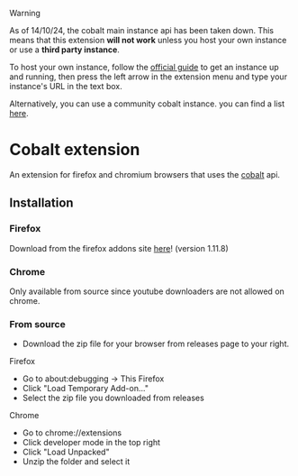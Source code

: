 > [!WARNING]
> As of 14/10/24, the cobalt main instance api has been taken down. This means that this extension **will not work** unless you host your own instance or use a **third party instance**.
>
> To host your own instance, follow the [official guide](https://github.com/imputnet/cobalt/blob/main/docs/run-an-instance.md) to get an instance up and running, then press the left arrow in the extension menu and type your instance's URL in the text box.
>
> Alternatively, you can use a community cobalt instance. you can find a list [here](https://instances.hyper.lol/).

# Cobalt extension
An extension for firefox and chromium browsers that uses the [cobalt](https://cobalt.tools/) api.

## Installation

### Firefox
Download from the firefox addons site [here](https://addons.mozilla.org/en-GB/firefox/addon/cobaltextension/)! (version 1.11.8)

### Chrome
Only available from source since youtube downloaders are not allowed on chrome.

### From source
- Download the zip file for your browser from releases page to your right.

Firefox
- Go to about:debugging -> This Firefox
- Click "Load Temporary Add-on..."
- Select the zip file you downloaded from releases

Chrome
- Go to chrome://extensions
- Click developer mode in the top right
- Click "Load Unpacked"
- Unzip the folder and select it 
